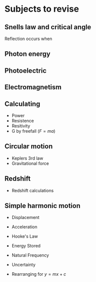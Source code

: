 # Subjects to revise

## Snells law and critical angle
Reflection occurs when 

## Photon energy

## Photoelectric

## Electromagnetism

## Calculating 
* Power
* Resistence
* Resitivity
* G by freefall ($F=ma$)
  
## Circular motion
* Keplers 3rd law
* Gravitational force
  
## Redshift
* Redshift calculations
  
## Simple harmonic motion
* Displacement
* Acceleration
* Hooke's Law
* Energy Stored
* Natural Frequency

* Uncertainty
* Rearranging for $y=mx+c$